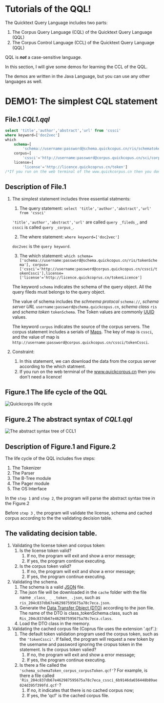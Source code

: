# Tutorials of the QQL!

The Quicktext Query Language includes two parts:
1. The Corpus Query Language (CQL) of the Quicktext Query Language (QQL)
2. The Corpus Control Language (CCL) of the Quicktext Query Language (QQL)

QQL is ___not___ a case-sensitive language.

In this section, I will give some demos for learning the CCL of the QQL.

The demos are written in the Java Language, but you can use any other languages as well.

# DEMO1: The simplest CQL statement
## File.1  _CQL1.qql_
```SQL
select 'title','author','abstract','url' from 'cssci'
where keyword=['doc2vec'] 
which 
	schema=[
		'schema://username:password@schema.quickcopus.cn/ris/schematoken'], 
	corpus=[
		'cssci'='http://username:password@corpus.quickcopus.cn/sci/corpustoken'],
	license=[
		'license'='http://licence.quickcoprus.cn/token']
/*If you run on the web terminal of the www.quickcorpus.cn then you don't need a licence!*/;
```
## Description of File.1

1. The simplest statement includes three essential statments:
   1. The query statement:  ```select 'title','author','abstract','url' from 'cssci'```

   ```'title','author','abstract','url'``` are called ```query _fileds_```, and ```cssci``` is called ```query _corpus_```.
   
   2. The where statement: ```where keyword=['doc2vec'] ```
   
   ```doc2vec``` is the ```query keyword```.
   
   3. The which statement: ```which schema=['schema://username:password@schema.quickcopus.cn/ris/tokenSchema'], corpus=['cssci'='http://username:password@corpus.quickcopus.cn/cssci/tokenCssci'],license=['license'='http://licence.quickcoprus.cn/tokenLicence']```
    
    The keyword ```schema``` indicates the schema of the query object. All the query fileds must belongs to the query object.

   The value of schema includes the _schmema protocol_ ```schema://```, _schema server URL_ ```username:password@schema.quickcopus.cn```,  _schema class_ ```ris``` and _schema token_ ```tokenSchema```. The Token values are commonly [UUID](https://en.wikipedia.org/wiki/UUID) values.

    The keyword ```corpus``` indicates the source of the corpus servers. The corpus statement includes a serials of [Maps](https://en.wikipedia.org/wiki/Hash_table). The key of map is ```cssci```, and the value of map is ```http://username:password@corpus.quickcopus.cn/cssci/tokenCssci```. 
   

2. Constraint:
   1. In this statement, we can download the data from the corpus server according to the which statment. 
   2. If you run on the web terminal of the www.quickcorpus.cn then you don't need a licence!

## Figure.1 The life cycle of the QQL

![Quickcorps life cycle](images/qqllifecycle.png)

## Figure.2 The abstract syntax of _CQL1.qql_

![The abstract syntax tree of CCL1](images/ccl1_ast.png)

## Description of Figure.1 and Figure.2

The life cycle of the QQL includes five steps:
1. The Tokenizer
2. The Parser
3. The B-Tree module
4. The Pager module
5. The OS Interface 

In the ```step 1``` and ```step 2```, the program will parse the abstract syntax tree in the Figure.2

Before ```step 3``` , the program will validate the license, schema and cached corpus according to the the validating decision table.

## The validating decision table.

1. Validating the license token and corpus token:
   1. Is the license token valid? 
      1. If no, the program will exit and show a error message;
      2. If yes, the program continue executing.
   2. Is the corpus token valid? 
      1. If no, the program will exit and show a error message;
      2. If yes, the program continue executing.
2. Validating the schema.
   1. The schema is a valid [JSON](https://en.wikipedia.org/wiki/JSON) file.
   2. The json file will be downloaded in the ```cache``` folder with the file name ```_class_ _ _token_ .json```, such as `ris_204c837db67e462987595675a78c7eca.json`.
   3. Generate the [Data Transfer Object (DTO)](https://en.wikipedia.org/wiki/Data_transfer_object) according to the json file. The name of the DTO is class_tokenSchema.class, such as `Ris_204c837db67e462987595675a78c7eca.class`.
   4. Load the DTO class in the memory.
3. Validating the cached corpus file (Coprus file uses the extension '.qcf'.):
   1. The default token validation program used the corpus token, such as the ```'tokenCssci'```. 
      If failed, the program will request a new token by the username and password ignoring the cropus token in the statement. 
      Is the corpus token valied? 
      1. If no, the program will exit and show a error message;
      2. If yes, the program continue executing.
   2. Is there a file called the ```'schema_schemaToken_corpus_corpusToken.qcf'```? 
      For example, is there a file called ```'Ris_204c837db67e462987595675a78c7eca_cssci_6b9146da656448b89ae024d395f399fd.qcf'```?
      1. If no, it indicates that there is no cached corpus now;
      2. If yes, the 'qcf' is the cached corpus file.

